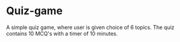 # Quiz-game
A simple quiz game, where user is given choice of 6 topics. The quiz contains 10 MCQ's with a timer of 10 minutes.
